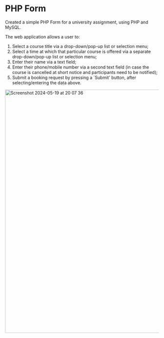 # PHP Form

Created a simple PHP Form for a university assignment, using PHP and MySQL.

The web application allows a user to:

1. Select a course title via a drop-down/pop-up list or selection menu;
2. Select a time at which that particular course is offered via a separate drop-down/pop-up list or selection menu;
3. Enter their name via a text field;
4. Enter their phone/mobile number via a second text field (in case the course is cancelled at short notice and participants need to be notified);
5. Submit a booking request by pressing a `Submit' button, after selecting/entering the data above.



<img width="795" alt="Screenshot 2024-05-19 at 20 07 36" src="https://github.com/Dxksh/PHPForm/assets/87981776/84f92872-21b2-4826-bc27-2d2b8c61d35d">
